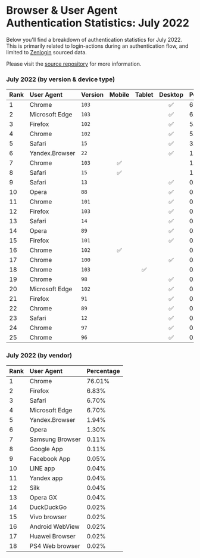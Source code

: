 # Browser & User Agent Authentication Statistics: July 2022

Below you'll find a breakdown of authentication statistics for
July 2022. This is primarily related to login-actions during an
authentication flow, and limited to <a href="https://zenlogin.co"/>Zenlogin</a>
sourced data.

Please visit the
<a href="https://github.com/zenlogin/browser-user-agent-authentication-statistics">source repository</a>
for more information.

### July 2022 (by version & device type)
| Rank | User Agent | Version | Mobile | Tablet | Desktop | Percentage |
| :--- | :--- | :--- | :---: | :---: | :---: | :--- |
| 1 | Chrome | `103` | | | ✅ | 65.68% |
| 2 | Microsoft Edge | `103` | | | ✅ | 6.35% |
| 3 | Firefox | `102` | | | ✅ | 5.35% |
| 4 | Chrome | `102` | | | ✅ | 5.07% |
| 5 | Safari | `15` | | | ✅ | 3.83% |
| 6 | Yandex.Browser | `22` | | | ✅ | 1.88% |
| 7 | Chrome | `103` | ✅ | | | 1.70% |
| 8 | Safari | `15` | ✅ | | | 1.22% |
| 9 | Safari | `13` | | | ✅ | 0.80% |
| 10 | Opera | `88` | | | ✅ | 0.71% |
| 11 | Chrome | `101` | | | ✅ | 0.60% |
| 12 | Firefox | `103` | | | ✅ | 0.60% |
| 13 | Safari | `14` | | | ✅ | 0.57% |
| 14 | Opera | `89` | | | ✅ | 0.42% |
| 15 | Firefox | `101` | | | ✅ | 0.33% |
| 16 | Chrome | `102` | ✅ | | | 0.26% |
| 17 | Chrome | `100` | | | ✅ | 0.24% |
| 18 | Chrome | `103` | | ✅ | | 0.22% |
| 19 | Chrome | `98` | | | ✅ | 0.22% |
| 20 | Microsoft Edge | `102` | | | ✅ | 0.18% |
| 21 | Firefox | `91` | | | ✅ | 0.16% |
| 22 | Chrome | `89` | | | ✅ | 0.13% |
| 23 | Safari | `12` | | | ✅ | 0.13% |
| 24 | Chrome | `97` | | | ✅ | 0.13% |
| 25 | Chrome | `96` | | | ✅ | 0.11% |

### July 2022 (by vendor)
| Rank | User Agent | Percentage |
| :--- | :--- | :--- |
| 1 | Chrome | 76.01% |
| 2 | Firefox | 6.83% |
| 3 | Safari | 6.70% |
| 4 | Microsoft Edge | 6.70% |
| 5 | Yandex.Browser | 1.94% |
| 6 | Opera | 1.30% |
| 7 | Samsung Browser | 0.11% |
| 8 | Google App | 0.11% |
| 9 | Facebook App | 0.05% |
| 10 | LINE app | 0.04% |
| 11 | Yandex app | 0.04% |
| 12 | Silk | 0.04% |
| 13 | Opera GX | 0.04% |
| 14 | DuckDuckGo | 0.02% |
| 15 | Vivo browser | 0.02% |
| 16 | Android WebView | 0.02% |
| 17 | Huawei Browser | 0.02% |
| 18 | PS4 Web browser | 0.02% |
